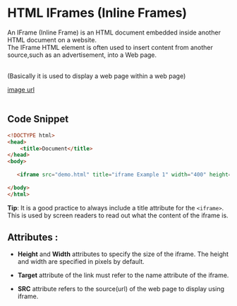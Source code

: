 # HTML IFrames (Inline Frames) 
An IFrame (Inline Frame) is an HTML document embedded inside another HTML document on a website.<br>
The IFrame HTML element is often used to insert content from another source,such as an advertisement, into a Web page.<br>

<br>
(Basically it is used to display a web page within a web page)

[image url](https://imgur.com/klZ0pxA)
<br>
<br>

## Code Snippet

```html
<!DOCTYPE html>
<head>
    <title>Document</title>
</head>
<body>
  
   <iframe src="demo.html" title="iframe Example 1" width="400" height="300"></iframe>
    
</body>
</html>

```
<b>Tip</b>: It is a good practice to always include a title attribute for the ```<iframe>```. This is used by screen readers to read out what the content of the iframe is.
## Attributes :

* **Height** and **Width** attributes to specify the size of the iframe.
The height and width are specified in pixels by default.

* **Target** attribute of the link must refer to the name attribute of the iframe.

* **SRC** attribute refers to the source(url) of the web page to display using iframe.







